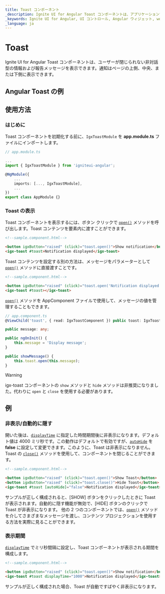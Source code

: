 ```yaml
---
title: Toast コンポーネント
_description: Ignite UI for Angular Toast コンポーネントは、アプリケーションで非対話型メッセージをユーザーに表示できます。
_keywords: Ignite UI for Angular, UI コントロール, Angular ウィジェット, web ウィジェット, UI ウィジェット, Angular, ネイティブ Angular コンポーネント スィート, ネイティブ Angular コントロール, ネイティブ Angular コンポーネント ライブラリ, Angular Toast コンポーネント, Angular Toast コントロール
_language: ja
---
```


# Toast
<p class="highlight">Ignite UI for Angular Toast コンポーネントは、ユーザーが閉じられない非対話型の情報および報告メッセージを表示できます。通知はページの上側、中央、または下側に表示できます。</p>
<div class="divider"></div>

## Angular Toast の例


<code-view style="height: 300px" 
           data-demos-base-url="{environment:demosBaseUrl}" 
           iframe-src="{environment:demosBaseUrl}/notifications/toast-sample-2" alt="Angular Toast の例">
</code-view>

<div class="divider--half"></div>


## 使用方法

### はじめに

Toast コンポーネントを初期化する前に、`IgxToastModule` を **app.module.ts** ファイルにインポートします。

```typescript
// app.module.ts

...
import { IgxToastModule } from 'igniteui-angular';

@NgModule({
    ...
    imports: [..., IgxToastModule],
    ...
})
export class AppModule {}
```

### Toast の表示
Toast コンポーネントを表示するには、ボタン クリックで [`open()`]({environment:angularApiUrl}/classes/igxtoastcomponent.html#open) メソッドを呼び出します。Toast コンテンツを要素内に渡すことができます。

```html
<!--sample.component.html-->

<button igxButton="raised" (click)="toast.open()">Show notification</button>
<igx-toast #toast>Notification displayed</igx-toast>
```

Toast コンテンツを設定する別の方法は、メッセージをパラメーターとして [`open()`]({environment:angularApiUrl}/classes/igxtoastcomponent.html#open) メソッドに直接渡すことです。

```html
<!--sample.component.html-->

<button igxButton="raised" (click)="toast.open('Notification displayed')">Show notification</button>
<igx-toast #toast></igx-toast>
```

[`open()`]({environment:angularApiUrl}/classes/igxtoastcomponent.html#open) メソッドを AppComponent ファイルで使用して、メッセージの値を管理することもできます。

```typescript
// app.component.ts
@ViewChild('toast', { read: IgxToastComponent }) public toast: IgxToastComponent;

public message: any;

public ngOnInit() {
    this.message = 'Display message';
}

public showMessage() {
    this.toast.open(this.message);
}
```

> [!WARNING]
> igx-toast コンポーネントの `show` メソッドと `hide` メソッドは非推奨になりました。代わりに `open` と `close` を使用する必要があります。

## 例

### 非表示/自動的に隠す
開いた後は、[`displayTime`]({environment:angularApiUrl}/classes/igxtoastcomponent.html#displaytime) に指定した時間期間後に非表示になります。デフォルト値は 4000 ミリ秒です。この動作はデフォルトで有効ですが、[`autoHide`]({environment:angularApiUrl}/classes/igxtoastcomponent.html#autohide) を **false** に設定して変更できます。このように、Toast は非表示になりません。Toast の [`close()`]({environment:angularApiUrl}/classes/igxtoastcomponent.html#close) メソッドを使用して、コンポーネントを閉じることができます。 

```html
<!--sample.component.html-->

<button igxButton="raised" (click)="toast.open()">Show Toast</button>
<button igxButton="raised" (click)="toast.close()">Hide Toast</button>
<igx-toast #toast [autoHide]="false">Notification displayed</igx-toast>
```

サンプルが正しく構成されると、[SHOW] ボタンをクリックしたときに Toast が表示されます。自動的に隠す機能が無効で、[HIDE] ボタンのクリックで Toast が非表示になります。
他の 2 つのコンポーネントでは、[`open()`]({environment:angularApiUrl}/classes/igxtoastcomponent.html#open) メソッドを介してさまざまなメッセージを渡し、コンテンツ プロジェクションを使用する方法を実際に見ることができます。

<code-view style="height: 450px" 
           data-demos-base-url="{environment:demosBaseUrl}" 
           iframe-src="{environment:demosBaseUrl}/notifications/toast-sample-3" >
</code-view>

### 表示期間
[`displayTime`]({environment:angularApiUrl}/classes/igxtoastcomponent.html#displaytime) でミリ秒間隔に設定し、Toast コンポーネントが表示される期間を構成します。

```html
<!--sample.component.html-->

<button igxButton="raised" (click)="toast.open()">Show notification</button>
<igx-toast #toast displayTime="1000">Notification displayed</igx-toast>
```

サンプルが正しく構成された場合、Toast が自動ですばやく非表示になります。

<div class="sample-container loading">
    <iframe id="toast-sample-4-iframe" frameborder="0" seamless width="100%" height="100%" data-src="{environment:demosBaseUrl}/notifications/toast-sample-4" class="lazyload"></iframe>
</div>

### 配置
[`position`]({environment:angularApiUrl}/classes/igxtoastcomponent.html#position) を使用すると、Toast の表示位置を構成します。デフォルトで、ページの下に表示されます。以下のサンプルで、通知が上位置に表示されます。

```html
<!--sample.component.html-->
<div>
    <button igxButton="raised" (click)="open(toast)">Show notification on top</button>
    <igx-toast #toast [position]="toastPosition">Notification displayed</igx-toast>
</div>
```

```typescript
// sample.component.ts
import { IgxToastPosition } from 'igniteui-angular';
...
public toastPosition: IgxToastPosition;
public open(toast) {
    this.toastPosition = IgxToastPosition.Top;
    toast.open();
}
...
```

<code-view style="height: 300px" 
           data-demos-base-url="{environment:demosBaseUrl}" 
           iframe-src="{environment:demosBaseUrl}/notifications/toast-sample-5" >
</code-view>

### オーバーレイ設定
[`IgxToastComponent`]({environment:angularApiUrl}/classes/igxtoastcomponent.html) は、[オーバーレイ設定]({environment:angularApiUrl}/interfaces/overlaysettings.html)を使用してコンテナーの位置を制御します。デフォルト設定は、カスタム オーバーレイ設定を定義し、それらをトーストの `open()` メソッドに渡すことで変更できます。

```typescript
public customSettings: OverlaySettings = {
    positionStrategy: new GlobalPositionStrategy(
        { 
            horizontalDirection: HorizontalAlignment.Left,
            verticalDirection: VerticalAlignment.Top
        }),
    modal: true,
    closeOnOutsideClick: true,
};

toast.open(customSettings);
```

ユーザーは、トーストが表示されたときに DOM に配置される特定のアウトレットを提供することもできます。

```html
<igx-toast [outlet]="igxBodyOverlayOutlet"></igx-toast>
<div #igxBodyOverlayOutlet igxOverlayOutlet></div>
```

<div class="divider--half"></div>

## スタイル設定

Toast のスタイル設定を始めるには、すべてのテーマ関数とコンポーネント ミックスインが存在する index ファイルをインポートする必要があります。

```scss
@use "igniteui-angular/theming" as *;

// 重要: Ignite UI for Angular 13 より前のバージョンは、次を使用してください。
// @import '~igniteui-angular/lib/core/styles/themes/index';
```

最も簡単な方法は、[`toast-theme`]({environment:sassApiUrl}/index.html#function-toast-theme) を拡張する新しいテーマを作成し、`$shadow`、`$background`、`$text-color` と `$border-radius` パラメーターを受け取る方法です。 

```scss
$custom-toast-theme:toast-theme(
    $background: #dedede,
    $text-color: #151515,
    $border-radius: 12px
);
```

### CSS 変数の使用

最後に Toast のカスタム テーマを設定します。

```scss
@include css-vars($custom-toast-theme);
```

### ミックスインの使用

Internet Explorer 11 などの古いブラウザーのコンポーネントをスタイル設定するには、CSS 変数をサポートしていないため、別のアプローチを用いる必要があります。

コンポーネントが [`Emulated`](themes/sass/component-themes.md#表示のカプセル化) ViewEncapsulation を使用している場合、`::ng-deep` を使用してこのカプセル化を解除する必要があります。 カスタム テーマが他のコンポーネントに影響しないようにするには、`::ng-deep` の前に `:host` セレクターを含めるようにしてください。 

```scss
:host {
    ::ng-deep {
        // Custom toast theme を `igx-toast` ミックスインに渡します
        @include toast($custom-toast-theme);
    }
}
```

### カラー パレットの使用

上記のように色の値をハードコーディングする代わりに、[`igx-palette`]({environment:sassApiUrl}/index.html#function-igx-palette) および [`igx-color`]({environment:sassApiUrl}/index.html#function-igx-color) 関数を使用して色に関してより高い柔軟性を実現することができます。

`igx-palette` は渡された一次色と二次色に基づいてカラーパレットを生成します。

```scss
$white-color: #dedede;
$black-color: #151515;

$light-toast-palette:palette($primary: $white-color, $secondary: $black-color);
```

また [`igx-color`]({environment:sassApiUrl}/index.html#function-igx-color) を使用してパレットから簡単に色を取り出すことができます。 

```scss
$custom-toast-theme:toast-theme(
    $background:color($light-toast-palette, "primary", 400),
    $text-color:color($light-toast-palette, "secondary", 400),
    $border-radius: 12px
);
```

>[!NOTE]
>`igx-color` および `igx-palette` は、色を生成および取得するための重要な機能です。使い方の詳細については[`パレット`](themes/palettes.md)のトピックを参照してください。

### スキーマの使用

[**スキーマ**](themes/sass/schemas.md) の利点を活用でき、堅牢で柔軟な構造を構築できます。**スキーマ**はテーマを使用する方法です。

すべてのコンポーネントに提供されている 2 つの定義済みスキーマ (ここでは [`light-toast`]({environment:sassApiUrl}/index.html#variable-_light-toast)) の 1 つを拡張します。 

```scss
//  Extending the toast schema
$light-toast-schema: extend($_light-toast,
    (
        background: (
           color: ("primary", 400)
        ),
        text-color: (
           color: ("secondary", 400)
        ),
        border-radius: 12px
    )
);
```

カスタム スキーマを適用するには、グローバル ([`light`]({environment:sassApiUrl}/index.html#variable-light-schema) または [`dark`]({environment:sassApiUrl}/index.html#variable-dark-schema)) の 1 つを**拡張**する必要があります。これは基本的にカスタム スキーマでコンポーネントを指し示し、その後それぞれのコンポーネント テーマに追加するものです。

```scss
// Extending the global light-schema
$custom-light-schema: extend($light-schema,(
    igx-toast: $light-toast-schema
));

// Defining toast with the global light schema
$custom-toast-theme:toast-theme(
  $palette: $light-toast-palette,
  $schema: $custom-light-schema
);
```

上記と同じ方法でテーマを含める必要があることに注意してください。

<code-view style="height: 600px" 
           data-demos-base-url="{environment:demosBaseUrl}" 
           iframe-src="{environment:demosBaseUrl}/notifications/toast-style" >
</code-view>

<div class="divider--half"></div>

## API リファレンス
<div class="divider--half"></div>

* [IgxToastComponent]({environment:angularApiUrl}/classes/igxtoastcomponent.html)
* [IgxToastComponent スタイル]({environment:sassApiUrl}/index.html#function-toast-theme)

## その他のリソース
<div class="divider--half"></div>

コミュニティに参加して新しいアイデアをご提案ください。
* [Ignite UI for Angular **フォーラム** (英語)](https://www.infragistics.com/community/forums/f/ignite-ui-for-angular)
* [Ignite UI for Angular **GitHub** (英語)](https://github.com/IgniteUI/igniteui-angular)
